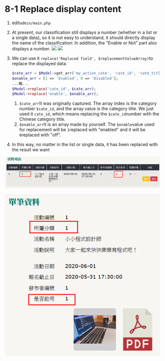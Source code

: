 # 8-1 Replace display content

1. edit`admin/main.php`
2. At present, our classification still displays a number \(whether in a list or a single data\), so it is not easy to understand, it should directly display the name of the classification: In addition, the "Enable or Not" part also displays a number. ![](https://campus-xoops.tn.edu.tw/uploads/tad_book3/image/47/%E7%81%AB%E7%8B%90%E6%88%AA%E5%9B%BE_2020-05-28T13-12-43.230Z.png)  ![](https://campus-xoops.tn.edu.tw/uploads/tad_book3/image/47/%E7%81%AB%E7%8B%90%E6%88%AA%E5%9B%BE_2020-05-28T13-15-27.215Z.png)
3. We can use it `replace('Replaced field', $replacementValueArray)`to replace the displayed data.

   ```php
   $cate_arr = $Model->get_arr('my_action_cate', 'cate_id', 'cate_title');
   $enable_arr = [1 => 'Enabled', 0 => 'Disabled'];
   ...略...
   $Model->replace('cate_id', $cate_arr);
   $Model->replace('enable', $enable_arr);
   ```

   1. `$cate_arr`It was originally captured. The array index is the category number `$cate_id`, and the array value is the category title. We just used it `cate_id`, which means replacing the `$cate_id`number with the Chinese category title.
   2. `$enable_arr`It is an array made by yourself. The `$enable`value used for replacement will be `1`replaced with "enabled" and it will be `0`replaced with "off".

4. In this way, no matter in the list or single data, it has been replaced with the result we want

![](../.gitbook/assets/image%20%2810%29.png)

![](../.gitbook/assets/image%20%283%29.png)

